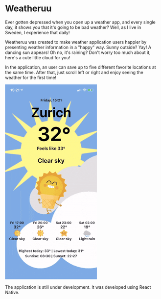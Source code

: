 # Weatheruu

Ever gotten depressed when you open up a weather app, and every single day, it shows you that it's going to be bad weather? Well, as I live in Sweden, I experience that daily!

Weatheruu was created to make weather application users happier by presenting weather information in a "happy" way. Sunny outside? Yay! A dancing sun appears! Oh no, it's raining? Don't worry too much about it, here's a cute little cloud for you!

In the application, an user can save up to five different favorite locations at the same time. After that, just scroll left or right and enjoy seeing the weather for the first time!

![](readme.gif)

The application is still under development. It was developed using React Native.
